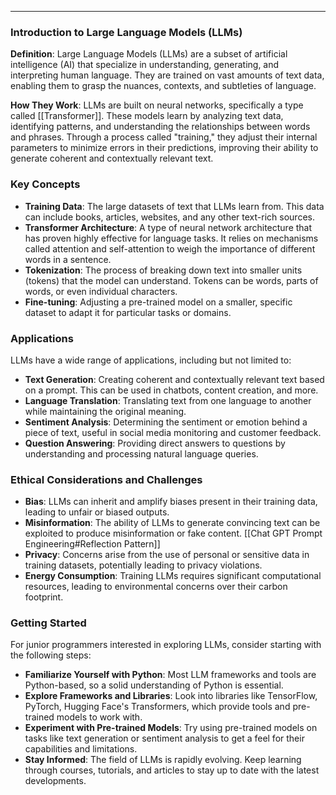 
---

### Introduction to Large Language Models (LLMs)

**Definition**: Large Language Models (LLMs) are a subset of artificial intelligence (AI) that specialize in understanding, generating, and interpreting human language. They are trained on vast amounts of text data, enabling them to grasp the nuances, contexts, and subtleties of language.

**How They Work**: LLMs are built on neural networks, specifically a type called [[Transformer]]. These models learn by analyzing text data, identifying patterns, and understanding the relationships between words and phrases. Through a process called "training," they adjust their internal parameters to minimize errors in their predictions, improving their ability to generate coherent and contextually relevant text.

### Key Concepts

- **Training Data**: The large datasets of text that LLMs learn from. This data can include books, articles, websites, and any other text-rich sources.
- **Transformer Architecture**: A type of neural network architecture that has proven highly effective for language tasks. It relies on mechanisms called attention and self-attention to weigh the importance of different words in a sentence.
- **Tokenization**: The process of breaking down text into smaller units (tokens) that the model can understand. Tokens can be words, parts of words, or even individual characters.
- **Fine-tuning**: Adjusting a pre-trained model on a smaller, specific dataset to adapt it for particular tasks or domains.

### Applications

LLMs have a wide range of applications, including but not limited to:

- **Text Generation**: Creating coherent and contextually relevant text based on a prompt. This can be used in chatbots, content creation, and more.
- **Language Translation**: Translating text from one language to another while maintaining the original meaning.
- **Sentiment Analysis**: Determining the sentiment or emotion behind a piece of text, useful in social media monitoring and customer feedback.
- **Question Answering**: Providing direct answers to questions by understanding and processing natural language queries.

### Ethical Considerations and Challenges

- **Bias**: LLMs can inherit and amplify biases present in their training data, leading to unfair or biased outputs.
- **Misinformation**: The ability of LLMs to generate convincing text can be exploited to produce misinformation or fake content. 
[[Chat GPT  Prompt Engineering#Reflection Pattern]] 
- **Privacy**: Concerns arise from the use of personal or sensitive data in training datasets, potentially leading to privacy violations.
- **Energy Consumption**: Training LLMs requires significant computational resources, leading to environmental concerns over their carbon footprint.

### Getting Started

For junior programmers interested in exploring LLMs, consider starting with the following steps:

- **Familiarize Yourself with Python**: Most LLM frameworks and tools are Python-based, so a solid understanding of Python is essential.
- **Explore Frameworks and Libraries**: Look into libraries like TensorFlow, PyTorch, Hugging Face's Transformers, which provide tools and pre-trained models to work with.
- **Experiment with Pre-trained Models**: Try using pre-trained models on tasks like text generation or sentiment analysis to get a feel for their capabilities and limitations.
- **Stay Informed**: The field of LLMs is rapidly evolving. Keep learning through courses, tutorials, and articles to stay up to date with the latest developments.



